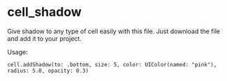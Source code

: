 # cell_shadow

Give shadow to any type of cell easily with this file.
Just download the file and add it to your project.

Usage:
```
cell.addShadow(to: .bottom, size: 5, color: UIColor(named: "pink"), radius: 5.0, opacity: 0.3)
```
